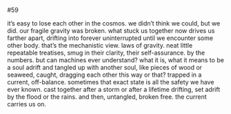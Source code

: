#59

it’s easy to lose each other in the cosmos. we didn’t think we could, but we did. our fragile gravity was broken. what stuck us together now drives us farther apart, drifting into forever uninterrupted until we encounter some other body. that’s the mechanistic view. laws of gravity. neat little repeatable treatises, smug in their clarity, their self-assurance. by the numbers. but can machines ever understand? what it is, what it means to be a soul adrift and tangled up with another soul, like pieces  of wood or seaweed, caught, dragging each other this way or that? trapped in a current, off-balance. sometimes that exact state is all the safety we have ever known. cast together after a storm or after a lifetime drifting, set adrift by the flood or the rains. and then, untangled, broken free. the current carries us on. 